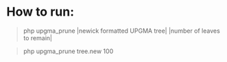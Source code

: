 # How to run:

> php upgma_prune |newick formatted UPGMA tree| |number of leaves to remain|
  
> php upgma_prune tree.new 100 
